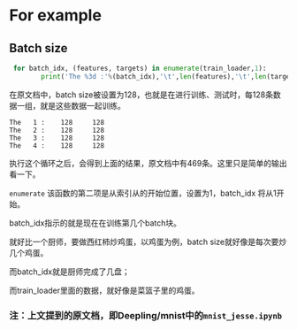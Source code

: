# For example

## Batch size

```python
 for batch_idx, (features, targets) in enumerate(train_loader,1):
        print('The %3d :'%(batch_idx),'\t',len(features),'\t',len(targets))
```

在原文档中，batch size被设置为128，也就是在进行训练、测试时，每128条数据一组，就是这些数据一起训练。

```
The   1 : 	 128 	 128
The   2 : 	 128 	 128
The   3 : 	 128 	 128
The   4 : 	 128 	 128
```

执行这个循环之后，会得到上面的结果，原文档中有469条。这里只是简单的输出看一下。

`enumerate` 该函数的第二项是从索引从的开始位置，设置为1，batch_idx 将从1开始。

batch_idx指示的就是现在在训练第几个batch块。

就好比一个厨师，要做西红柿炒鸡蛋，以鸡蛋为例，batch size就好像是每次要炒几个鸡蛋。

而batch_idx就是厨师完成了几盘；

而train_loader里面的数据，就好像是菜篮子里的鸡蛋。

### 注：上文提到的原文档，即Deepling/mnist中的`mnist_jesse.ipynb`